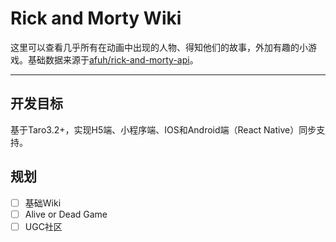 # Rick and Morty Wiki

这里可以查看几乎所有在动画中出现的人物、得知他们的故事，外加有趣的小游戏。基础数据来源于[afuh/rick-and-morty-api](https://github.com/afuh/rick-and-morty-api)。

---

## 开发目标

基于Taro3.2+，实现H5端、小程序端、IOS和Android端（React Native）同步支持。

## 规划

- [ ] 基础Wiki
- [ ] Alive or Dead Game
- [ ] UGC社区
